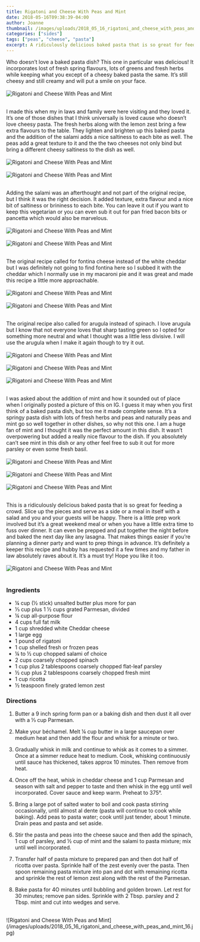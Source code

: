 ```yaml
---
title: Rigatoni and Cheese With Peas and Mint
date: 2018-05-16T09:38:39-04:00
author: Joanne
thumbnail: /images/uploads/2018_05_16_rigatoni_and_cheese_with_peas_and_mint_1.jpg
categories: ["sides"]
tags: ["peas", "cheese", "pasta"]
excerpt: A ridiculously delicious baked pasta that is so great for feeding a crowd
---
```


Who doesn’t love a baked pasta dish? This one in particular was delicious! It incorporates lost of fresh spring flavours, lots of greens and fresh herbs while keeping what you except of a cheesy baked pasta the same. It’s still cheesy and still creamy and will put a smile on your face.
</br>
</br>
![Rigatoni and Cheese With Peas and Mint](/images/uploads/2018_05_16_rigatoni_and_cheese_with_peas_and_mint_2.jpg)
</br>
</br>

I made this when my in laws and family were here visiting and they loved it. It’s one of those dishes that I think universally is loved cause who doesn’t love cheesy pasta. The fresh herbs along with the lemon zest bring a few extra flavours to the table. They lighten and brighten up this baked pasta and the addition of the salami adds a nice saltiness to each bite as well. The peas add a great texture to it and the the two cheeses not only bind but bring a different cheesy saltiness to the dish as well.
</br>
</br>
![Rigatoni and Cheese With Peas and Mint](/images/uploads/2018_05_16_rigatoni_and_cheese_with_peas_and_mint_3.jpg)
</br>
</br>
![Rigatoni and Cheese With Peas and Mint](/images/uploads/2018_05_16_rigatoni_and_cheese_with_peas_and_mint_4.jpg)
</br>
</br>

Adding the salami was an afterthought and not part of the original recipe, but I think it was the right decision. It added texture, extra flavour and a nice bit of saltiness or brininess to each bite. You can leave it out if you want to keep this vegetarian or you can even sub it out for pan fried bacon bits or pancetta which would also be marvelous.
</br>
</br>
![Rigatoni and Cheese With Peas and Mint](/images/uploads/2018_05_16_rigatoni_and_cheese_with_peas_and_mint_5.jpg)
</br>
</br>
![Rigatoni and Cheese With Peas and Mint](/images/uploads/2018_05_16_rigatoni_and_cheese_with_peas_and_mint_6.jpg)
</br>
</br>

The original recipe called for fontina cheese instead of the white cheddar but I was definitely not going to find fontina here so I subbed it with the cheddar which I normally use in my macaroni pie and it was great and made this recipe a little more approachable.
</br>
</br>
![Rigatoni and Cheese With Peas and Mint](/images/uploads/2018_05_16_rigatoni_and_cheese_with_peas_and_mint_7.jpg)
</br>
</br>
![Rigatoni and Cheese With Peas and Mint](/images/uploads/2018_05_16_rigatoni_and_cheese_with_peas_and_mint_8.jpg)
</br>
</br>

The original recipe also called for arugula instead of spinach. I love arugula but I know that not everyone loves that sharp tasting green so I opted for something more neutral and what I thought was a little less divisive. I will use the arugula when I make it again though to try it out.
</br>
</br>
![Rigatoni and Cheese With Peas and Mint](/images/uploads/2018_05_16_rigatoni_and_cheese_with_peas_and_mint_9.jpg)
</br>
</br>
![Rigatoni and Cheese With Peas and Mint](/images/uploads/2018_05_16_rigatoni_and_cheese_with_peas_and_mint_10.jpg)
</br>
</br>
![Rigatoni and Cheese With Peas and Mint](/images/uploads/2018_05_16_rigatoni_and_cheese_with_peas_and_mint_11.jpg)
</br>
</br>

I was asked about the addition of mint and how it sounded out of place when I originally posted a picture of this on IG. I guess it may when you first think of a baked pasta dish, but too me it made complete sense. It’s a springy pasta dish with lots of fresh herbs and peas and naturally peas and mint go so well together in other dishes, so why not this one. I am a huge fan of mint and I thought it was the perfect amount in this dish.  It wasn’t overpowering but added a really nice flavour to the dish. If you absolutely can’t see mint in this dish or any other feel free to sub it out for more parsley or even some fresh basil.
</br>
</br>
![Rigatoni and Cheese With Peas and Mint](/images/uploads/2018_05_16_rigatoni_and_cheese_with_peas_and_mint_12.jpg)
</br>
</br>
![Rigatoni and Cheese With Peas and Mint](/images/uploads/2018_05_16_rigatoni_and_cheese_with_peas_and_mint_13.jpg)
</br>
</br>
![Rigatoni and Cheese With Peas and Mint](/images/uploads/2018_05_16_rigatoni_and_cheese_with_peas_and_mint_14.jpg)
</br>
</br>

This is a ridiculously delicious baked pasta that is so great for feeding a crowd. Slice up the pieces and serve as a side or a meal in itself with a salad and you and your guests will be happy. There is a little prep work involved but it’s a great weekend meal or when you have a little extra time to fuss over dinner. It can even be prepped and  put together the night before and baked the next day like any lasagna. That makes things easier if you’re planning a dinner party and want to prep things in advance. It’s definitely a keeper this recipe and hubby has requested it a few times and my father in law absolutely raves about it. It’s a must try! Hope you like it too.
</br>
</br>
![Rigatoni and Cheese With Peas and Mint](/images/uploads/2018_05_16_rigatoni_and_cheese_with_peas_and_mint_15.jpg)
</br>
</br>

### Ingredients

* &frac14; cup (&frac12; stick) unsalted butter plus more for pan
* &frac13; cup plus 1 &frac12; cups grated Parmesan, divided 
* &frac14; cup all-purpose flour
* 4 cups full fat milk
* 1 cup shredded white Cheddar cheese
* 1 large egg
* 1 pound of rigatoni
* 1 cup shelled fresh or frozen peas
* &frac14; to &frac12; cup chopped salami of choice 
* 2 cups coarsely chopped spinach 
* 1 cup plus 2 tablespoons coarsely chopped flat-leaf parsley
* &frac12; cup plus 2 tablespoons coarsely chopped fresh mint
* 1 cup ricotta 
* &frac12; teaspoon finely grated lemon zest

### Directions

1. Butter a 9 inch spring form pan or a baking dish and then dust  it all over with a  &frac13; cup Parmesan. 

1. Make your béchamel. Melt &frac14; cup butter in a large saucepan over medium heat and then add the flour and whisk for a minute or two. 

1. Gradually whisk in milk and continue to whisk as it comes to a simmer. Once at a simmer reduce heat to medium. Cook, whisking continuously until sauce has thickened, takes approx 10 minutes. Then remove from heat. 

1. Once off the heat, whisk in cheddar cheese and 1 cup Parmesan and season with salt and pepper to taste and then whisk in the egg until well incorporated. Cover sauce and keep warm.
Preheat to 375°. 

1. Bring a large pot of salted water to boil and cook pasta stirring occasionally, until almost al dente (pasta will continue to cook while baking).  Add peas to pasta water; cook until just tender, about 1 minute. Drain peas and pasta and set aside. 

1. Stir the pasta and peas into the cheese sauce and then add the spinach, 1 cup of parsley, and &frac12; cup of mint and the salami to pasta mixture; mix until well incorporated. 

1. Transfer half of pasta mixture to prepared pan and then dot half of ricotta over pasta. Sprinkle half of the zest evenly over the pasta. Then spoon remaining pasta mixture into pan and dot with remaining ricotta and sprinkle the rest of lemon zest along with the rest of the Parmesan.

1. Bake pasta for 4O minutes until bubbling and golden brown. Let rest for 30 minutes; remove pan sides. Sprinkle with 2 Tbsp. parsley and 2 Tbsp. mint and cut into wedges and serve.

</br>
![Rigatoni and Cheese With Peas and Mint](/images/uploads/2018_05_16_rigatoni_and_cheese_with_peas_and_mint_16.jpg)
